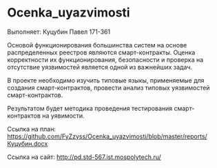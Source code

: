 # Ocenka_uyazvimosti

Выполняет: Куцубин Павел 171-361

Основой функционирования большинства систем на основе распределенных реестров являются смарт-контракты. Оценка корректности их функционирования, безопасности и проверка на отсутствие уязвимостей является одной из важнейших задач.

В проекте необходимо изучить типовые языкы, применяемые для создания смарт-контрактов, провести анализ типовых уязвимостей смарт-контрактов.

Результатом будет методика проведения тестирования смарт-контрактов на уявимости.

Cсылка на план: https://github.com/FyZzyss/Ocenka_uyazvimosti/blob/master/reports/Куцубин.docx

Ссылка на сайт: http://pd.std-567.ist.mospolytech.ru/
